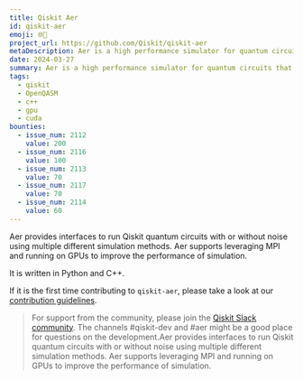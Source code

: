 ```yaml
---
title: Qiskit Aer
id: qiskit-aer
emoji: 🌐💨
project_url: https://github.com/Qiskit/qiskit-aer
metaDescription: Aer is a high performance simulator for quantum circuits that includes noise models
date: 2024-03-27
summary: Aer is a high performance simulator for quantum circuits that includes noise models
tags:
  - qiskit
  - OpenQASM
  - c++
  - gpu
  - cuda
bounties:
  - issue_num: 2112
    value: 200
  - issue_num: 2116
    value: 100
  - issue_num: 2113
    value: 70
  - issue_num: 2117
    value: 70
  - issue_num: 2114
    value: 60
---
```


Aer provides interfaces to run Qiskit quantum circuits with or without noise using multiple different simulation methods. Aer supports leveraging MPI and running on GPUs to improve the performance of simulation.

It is written in Python and C++.

If it is the first time contributing to `qiskit-aer`, please take a look at our [contribution guidelines](https://github.com/Qiskit/qiskit-aer/blob/main/CONTRIBUTING.md).

> For support from the community, please join the [Qiskit Slack community](https://qisk.it/join-slack). The channels #qiskit-dev and #aer might be a good place for questions on the development.Aer provides interfaces to run Qiskit quantum circuits with or without noise using multiple different simulation methods. Aer supports leveraging MPI and running on GPUs to improve the performance of simulation.
